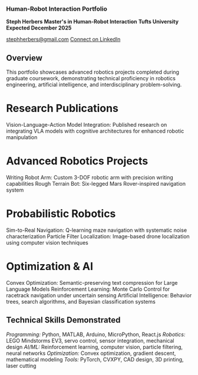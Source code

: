 ### Human-Robot Interaction Portfolio
**Steph Herbers**
**Master's in Human-Robot Interaction**
**Tufts University**
**Expected December 2025**


stephherbers@gmail.com
[Connect on LinkedIn](linkedin.com/in/steph-herbers)

## Overview
This portfolio showcases advanced robotics projects completed during graduate coursework, demonstrating technical proficiency in robotics engineering, artificial intelligence, and interdisciplinary problem-solving.

# Research Publications

Vision-Language-Action Model Integration: Published research on integrating VLA models with cognitive architectures for enhanced robotic manipulation

# Advanced Robotics Projects

Writing Robot Arm: Custom 3-DOF robotic arm with precision writing capabilities
Rough Terrain Bot: Six-legged Mars Rover-inspired navigation system

# Probabilistic Robotics

Sim-to-Real Navigation: Q-learning maze navigation with systematic noise characterization
Particle Filter Localization: Image-based drone localization using computer vision techniques

# Optimization & AI

Convex Optimization: Semantic-preserving text compression for Large Language Models
Reinforcement Learning: Monte Carlo Control for racetrack navigation under uncertain sensing
Artificial Intelligence: Behavior trees, search algorithms, and Bayesian classification systems

## Technical Skills Demonstrated

*Programming:* Python, MATLAB, Arduino, MicroPython, React.js
*Robotics:* LEGO Mindstorms EV3, servo control, sensor integration, mechanical design
*AI/ML:* Reinforcement learning, computer vision, particle filtering, neural networks
*Optimization:* Convex optimization, gradient descent, mathematical modeling
*Tools:* PyTorch, CVXPY, CAD design, 3D printing, laser cutting
